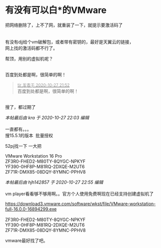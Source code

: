 # 有没有可以白*的VMware


把网络删除了，上不了网，就重装了一下，就提示要激活码了<br />
<br />
<br />
有没有djj给个vm破解包，或者带有密钥的，最好是天翼云的链接，<br />
网上找的激活码都不行了。

帮顶，用别的虚拟机呢？<br />
<br />
<img src="static/image/smiley/default/lol.gif" smilieid="12" border="0" alt="" /><img src="static/image/smiley/default/lol.gif" smilieid="12" border="0" alt="" /><img src="static/image/smiley/default/lol.gif" smilieid="12" border="0" alt="" />

百度到处都是啊，很简单的啊！

<div class="quote"><blockquote><font size="2"><a href="https://www.hostloc.com/forum.php?mod=redirect&amp;goto=findpost&amp;pid=9361465&amp;ptid=759175" target="_blank"><font color="#999999">tir 发表于 2020-10-27 21:52</font></a></font><br />
百度到处都是啊，很简单的啊！</blockquote></div><br />
搜了，都过期了

<i class="pstatus"> 本帖最后由 kra 于 2020-10-27 22:03 编辑 </i><br />
<br />
一直都有。。。<br />
<img src="static/image/smiley/default/lol.gif" smilieid="12" border="0" alt="" /><br />
搜15.5.1的版本&nbsp;&nbsp;批量授权

52pj找一下 一大把

VMware Workstation 16 Pro<br />
ZF3R0-FHED2-M80TY-8QYGC-NPKYF<br />
YF390-0HF8P-M81RQ-2DXQE-M2UT6<br />
ZF71R-DMX85-08DQY-8YMNC-PPHV8

<i class="pstatus"> 本帖最后由 hjh142857 于 2020-10-27 22:55 编辑 </i><br />
<br />
vm player看看够不够用啊。。官方个人使用免费啊<img src="static/image/smiley/default/lol.gif" smilieid="12" border="0" alt="" />现在已经支持创建虚拟机了

https://download3.vmware.com/software/wkst/file/VMware-workstation-full-16.0.0-16894299.exe<br />
<br />
ZF3R0-FHED2-M80TY-8QYGC-NPKYF<br />
YF390-0HF8P-M81RQ-2DXQE-M2UT6<br />
ZF71R-DMX85-08DQY-8YMNC-PPHV8

vmware最好找了吧。<img id="aimg_GKIs0" onclick="zoom(this, this.src, 0, 0, 0)" class="zoom" src="https://cdn.jsdelivr.net/gh/hishis/forum-master/public/images/patch.gif" onmouseover="img_onmouseoverfunc(this)" onload="thumbImg(this)" border="0" alt="" />

